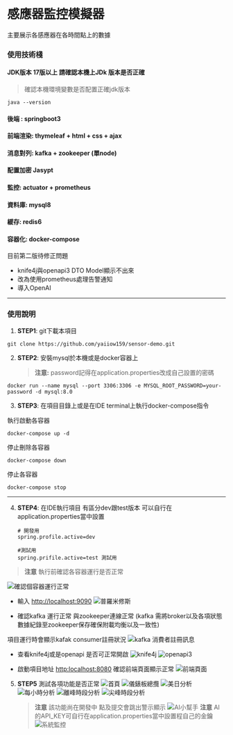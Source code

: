 # 感應器監控模擬器

主要展示各感應器在各時間點上的數據

### 使用技術棧 
#### JDK版本 17版以上 請確認本機上JDk 版本是否正確 
> 確認本機環境變數是否配置正確jdk版本
~~~
java --version  
~~~
#### 後端 :   springboot3
#### 前端渲染: thymeleaf + html + css + ajax
#### 消息對列: kafka + zookeeper (單node)
#### 配置加密  Jasypt 
#### 監控:    actuator + prometheus
#### 資料庫:  mysql8
#### 緩存:    redis6
#### 容器化:  docker-compose 

目前第二版待修正問題

- knife4j與openapi3 DTO Model顯示不出來
- 改為使用prometheus處理告警通知
- 導入OpenAI

<hr>

### 使用說明

1. **STEP1**: git下載本項目
   
~~~
git clone https://github.com/yaiiow159/sensor-demo.git
~~~

2. **STEP2**: 安裝mysql於本機或是docker容器上

   > **注意:** password記得在application.properties改成自己設置的密碼

~~~
docker run --name mysql --port 3306:3306 -e MYSQL_ROOT_PASSWORD=your-password -d mysql:8.0
~~~
   
3. **STEP3**: 在項目目錄上或是在IDE terminal上執行docker-compose指令

執行啟動各容器
~~~
docker-compose up -d
~~~

停止刪除各容器
~~~
docker-compose down
~~~

停止各容器
~~~
docker-compose stop
~~~

<hr>

4. **STEP4**: 在IDE執行項目 有區分dev跟test版本 可以自行在application.properties當中設置
   ~~~
   # 開發用
   spring.profile.active=dev
   
   #測試用
   spring.prifile.active=test 測試用
   ~~~
  
  > **注意** 執行前確認各容器運行是否正常

![確認個容器運行正常](https://github.com/user-attachments/assets/ae89d273-f1c9-43bf-aa7b-819192fbdb32)


- 輸入 <http://localhost:9090>
  ![普羅米修斯](https://github.com/user-attachments/assets/b302b55a-0841-46c5-9098-47553e5ffecd)

- 確認kafka 運行正常 與zookeeper連線正常 (kafka 需將broker以及各項狀態數據紀錄至zookeeper保存確保附載均衡以及一致性)

項目運行時會顯示kafak consumer註冊狀況
  ![kafka 消費者註冊訊息](https://github.com/user-attachments/assets/16a83ff7-6df0-4690-a37f-a4d18a516329)

- 查看knife4j或是openapi 是否可正常開啟
  ![knife4j](https://github.com/user-attachments/assets/8e9ea9f8-bc0d-4314-89cc-8b5c96c478a0)
  ![openapi3](https://github.com/user-attachments/assets/e170d617-2c9b-487e-bc5a-ef3ced7c454d)

- 啟動項目地址 <http:localhost:8080> 確認前端頁面顯示正常
  ![前端頁面](https://github.com/user-attachments/assets/dd600cef-35e6-4bba-bb4e-4293cd9bb6d0)

5. **STEP5** 測試各項功能是否正常
   ![首頁](https://github.com/user-attachments/assets/9931acd5-5d25-41c2-8d7e-e7333e175ca7)
   ![儀錶板總攬](https://github.com/user-attachments/assets/775023be-1d86-4fee-83cf-41e1c4afb33d)
   ![美日分析](https://github.com/user-attachments/assets/bfe503e7-a023-4e71-b337-7ebb7d46a936)
   ![每小時分析](https://github.com/user-attachments/assets/178b5d04-b9e9-4edd-85d2-bc1f486b6291)
   ![離峰時段分析](https://github.com/user-attachments/assets/308af930-25b1-4ea9-b1af-861e29564e54)
   ![尖峰時段分析](https://github.com/user-attachments/assets/0515db11-c09d-4f92-92b8-b04d2792c2d9)

   > **注意** 該功能尚在開發中 點及提交會跳出警示顯示
   ![AI小幫手](https://github.com/user-attachments/assets/a849239d-3bca-471c-b8d6-e6b4bda1e12f)
   > **注意** AI的API_KEY可自行在application.properties當中設置程自己的金鑰
   ![系統監控](https://github.com/user-attachments/assets/2e33a23c-d569-42dd-800f-7635a424a4f3)

   
   
   


